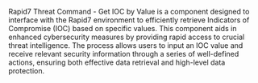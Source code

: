 Rapid7 Threat Command - Get IOC by Value is a component designed to interface with the Rapid7 environment to efficiently retrieve Indicators of Compromise (IOC) based on specific values. This component aids in enhanced cybersecurity measures by providing rapid access to crucial threat intelligence. The process allows users to input an IOC value and receive relevant security information through a series of well-defined actions, ensuring both effective data retrieval and high-level data protection.
